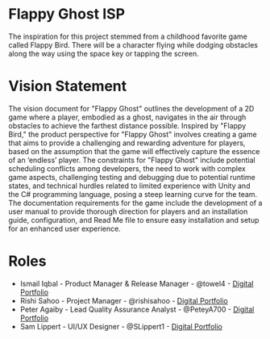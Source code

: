# Flappy Ghost ISP
The inspiration for this project stemmed from a childhood favorite game called Flappy Bird. There will be a character flying while dodging obstacles along the way using the space key or tapping the screen.
# Vision Statement
The vision document for "Flappy Ghost" outlines the development of a 2D game where a player, embodied as a ghost, navigates in the air through obstacles to achieve the farthest distance possible. Inspired by "Flappy Bird," the product perspective for "Flappy Ghost" involves creating a game that aims to provide a challenging and rewarding adventure for players, based on the assumption that the game will effectively capture the essence of an ‘endless’ player. The constraints for "Flappy Ghost" include potential scheduling conflicts among developers, the need to work with complex game aspects, challenging testing and debugging due to potential runtime states, and technical hurdles related to limited experience with Unity and the C# programming language, posing a steep learning curve for the team. The documentation requirements for the game include the development of a user manual to provide thorough direction for players and an installation guide, configuration, and Read Me file to ensure easy installation and setup for an enhanced user experience.
# Roles
- Ismail Iqbal - Product Manager & Release Manager - @towel4 - [Digital Portfolio](https://www.codermerlin.academy/users/ismail-iqbal/Digital%20Portfolio/index.html)
- Rishi Sahoo - Project Manager - @rishisahoo - [Digital Portfolio](https://www.codermerlin.academy/users/satwik-sahoo/Digital%20Portfolio/index.html)
- Peter Agaiby - Lead Quality Assurance Analyst - @PeteyA700 - [Digital Portfolio](https://www.codermerlin.academy/users/peter-agaiby/Digital%20Portfolio/index.html)
- Sam Lippert - UI/UX Designer - @SLippert1 - [Digital Portfolio](https://www.codermerlin.academy/users/samuel-lippert/Digital%20Portfolio/index.html)


